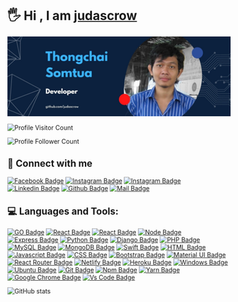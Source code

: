 # 🖐 Hi , I am [judascrow](https://github.com/judascrow)

![Github Cover](githubcover1.jpg)

![Profile Visitor Count](https://visitor-badge.laobi.icu/badge?page_id=judascrow.judascrow)

![Profile Follower Count](https://img.shields.io/github/followers/judascrow.svg?style=for-the-badge&logo=github&label=Follower&maxAge=2592000)


## 🚀 Connect with me

[![Facebook Badge](https://img.shields.io/badge/Facebook-1877F2?style=for-the-badge&logo=facebook&logoColor=white)](https://facebook.com)
[![Instagram Badge](https://img.shields.io/badge/Instagram-E4405F?style=for-the-badge&logo=instagram&logoColor=white)](https://instagram.com)
[![Instagram Badge](https://img.shields.io/badge/Twitter-1DA1F2?style=for-the-badge&logo=twitter&logoColor=white)](https://instagram.com)
[![Linkedin Badge](https://img.shields.io/badge/LinkedIn-0077B5?style=for-the-badge&logo=linkedin&logoColor=white)](https://linkedin.com)
[![Github Badge](https://img.shields.io/badge/GitHub-100000?style=for-the-badge&logo=github&logoColor=white)](https://github.com/judascrow)
[![Mail Badge](https://img.shields.io/badge/Gmail-D14836?style=for-the-badge&logo=gmail&logoColor=white)](mailto:judascrow.dev@gmail.com)


## 💻 Languages and Tools:
[![GO Badge](https://img.shields.io/badge/Go-00ADD8?style=for-the-badge&logo=go&logoColor=white)](https://github.com/judascrow)
[![React Badge](https://img.shields.io/badge/React-20232A?style=for-the-badge&logo=react&logoColor=61DAFB)](https://github.com/judascrow)
[![React Badge](https://img.shields.io/badge/Redux-593D88?style=for-the-badge&logo=redux&logoColor=white)](https://github.com/judascrow)
[![Node Badge](https://img.shields.io/badge/Node.js-43853D?style=for-the-badge&logo=node.js&logoColor=white)](https://github.com/judascrow)
[![Express Badge](https://img.shields.io/badge/Express.js-404D59?style=for-the-badge)](https://github.com/judascrow)
[![Python Badge](https://img.shields.io/badge/Python-14354C?style=for-the-badge&logo=python&logoColor=white)](https://github.com/judascrow)
[![Django Badge](https://img.shields.io/badge/Django-092E20?style=for-the-badge&logo=django&logoColor=white)](https://github.com/judascrow)
[![PHP Badge](https://img.shields.io/badge/PHP-777BB4?style=for-the-badge&logo=php&logoColor=white)](https://github.com/judascrow)
[![MySQL Badge](https://img.shields.io/badge/MySQL-00000F?style=for-the-badge&logo=mysql&logoColor=white)](https://github.com/judascrow)
[![MongoDB Badge](https://img.shields.io/badge/MongoDB-4EA94B?style=for-the-badge&logo=mongodb&logoColor=white)](https://github.com/judascrow)
[![Swift Badge](https://img.shields.io/badge/Swift-FA7343?style=for-the-badge&logo=swift&logoColor=white)](https://github.com/judascrow)
[![HTML Badge](https://img.shields.io/badge/HTML5-E34F26?style=for-the-badge&logo=html5&logoColor=white)](https://github.com/judascrow)
[![Javascript Badge](https://img.shields.io/badge/JavaScript-F7DF1E?style=for-the-badge&logo=javascript&logoColor=black)](https://github.com/judascrow)
[![CSS Badge](https://img.shields.io/badge/CSS3-1572B6?style=for-the-badge&logo=css3&logoColor=white)](https://github.com/judascrow)
[![Bootstrap Badge](https://img.shields.io/badge/Bootstrap-563D7C?style=for-the-badge&logo=bootstrap&logoColor=white)](https://github.com/judascrow)
[![Material UI Badge](https://img.shields.io/badge/Material--UI-0081CB?style=for-the-badge&logo=material-ui&logoColor=white)](https://github.com/judascrow)
[![React Router Badge](https://img.shields.io/badge/React_Router-CA4245?style=for-the-badge&logo=react-router&logoColor=white)](https://github.com/judascrow)
[![Netlify Badge](https://img.shields.io/badge/Netlify-00C7B7?style=for-the-badge&logo=netlify&logoColor=white)](https://github.com/judascrow)
[![Heroku Badge](https://img.shields.io/badge/Heroku-430098?style=for-the-badge&logo=heroku&logoColor=white)](https://github.com/judascrow)
[![Windows Badge](https://img.shields.io/badge/Windows-0078D6?style=for-the-badge&logo=windows&logoColor=white)](https://github.com/judascrow)
[![Ubuntu Badge](https://img.shields.io/badge/Ubuntu-E95420?style=for-the-badge&logo=ubuntu&logoColor=white)](https://github.com/judascrow)
[![Git Badge](https://img.shields.io/badge/git-f34f29?style=for-the-badge&logo=git&logoColor=white)](https://github.com/judascrow)
[![Npm Badge](https://img.shields.io/badge/npm-d7141a?style=for-the-badge&logo=npm&logoColor=white)](https://github.com/judascrow)
[![Yarn Badge](https://img.shields.io/badge/yarn-0078D6?style=for-the-badge&logo=yarn&logoColor=white)](https://github.com/judascrow)
[![Google Chrome Badge](https://img.shields.io/badge/google_chrome-556532?style=for-the-badge&logo=googlechrome&logoColor=white)](https://github.com/judascrow)
[![Vs Code Badge](https://img.shields.io/badge/Visual_Studio_Code-0078D6?style=for-the-badge&logo=visualstudiocode&logoColor=white)](https://github.com/judascrow)

![GitHub stats](https://github-readme-stats.vercel.app/api?username=judascrow&show_icons=true&theme=dark)




<!--
**judascrow/judascrow** is a ✨ _special_ ✨ repository because its `README.md` (this file) appears on your GitHub profile.

Here are some ideas to get you started:

- 🔭 I’m currently working on ...
- 🌱 I’m currently learning ...
- 👯 I’m looking to collaborate on ...
- 🤔 I’m looking for help with ...
- 💬 Ask me about ...
- 📫 How to reach me: ...
- 😄 Pronouns: ...
- ⚡ Fun fact: ...
-->
